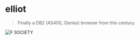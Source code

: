 # elliot

> Finally a DB2 (AS400, iSeries) browser from this century.

![F SOCIETY](https://33.media.tumblr.com/096c6f5705594cda9148957cc5082c14/tumblr_nr4bpq2ixx1qhdwy7o2_540.gif)

